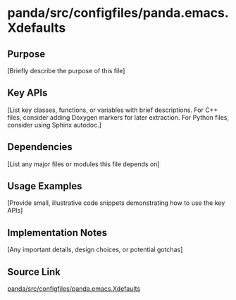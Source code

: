 # panda/src/configfiles/panda.emacs.Xdefaults

## Purpose
[Briefly describe the purpose of this file]

## Key APIs
[List key classes, functions, or variables with brief descriptions.
For C++ files, consider adding Doxygen markers for later extraction.
For Python files, consider using Sphinx autodoc.]

## Dependencies
[List any major files or modules this file depends on]

## Usage Examples
[Provide small, illustrative code snippets demonstrating how to use the key APIs]

## Implementation Notes
[Any important details, design choices, or potential gotchas]

## Source Link
[panda/src/configfiles/panda.emacs.Xdefaults](link_to_source_repository/panda/src/configfiles/panda.emacs.Xdefaults)
